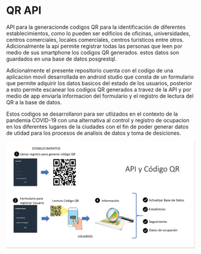 # QR API

API para la generacionde codigos QR para la identificación de diferentes establecimientos, como lo pueden ser edificios de oficinas, universidades, centros comerciales, locales comerciales, centros turisticos entre otros. Adicionalmente la api permite registrar todas las personas que leen por medio de sus smartphone los codigos QR generados. estos datos son guardados en una base de datos posgrestql.

Adicionalmente el presente repositorio cuenta con el codigo de una aplicacion movil desarrollada en android studio que consta de un formulario que permite adquirir los datos basicos del estado de los usuarios, posterior a esto permite escanear los codigos QR generados a travez de la API y por medio  de app enviarla informacion del formulario y el registro de lectura del QR a la base de datos.

Estos codigos se desarrollaron para ser utlizados en el contexto de la pandemia COVID-19 con una alternativa al control y registro de ocupacion en los diferentes lugares de la ciudades con el fin de poder generar datos de utidad para los procesos de analisis de datos y toma de desiciones.

![Explanations Image](https://github.com/davidluna-fn/QR_api/blob/master/esquema%20de%20funcionamiento.png)
